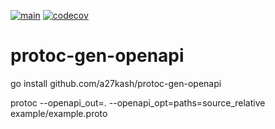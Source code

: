 [![main](https://github.com/a27kash/protoc-gen-openapi/actions/workflows/go.yml/badge.svg?branch=main)](https://github.com/a27kash/protoc-gen-openapi/actions/workflows/go.yml?query=branch%3Amain)
[![codecov](https://codecov.io/gh/a27kash/protoc-gen-openapi/branch/main/graph/badge.svg?token=NFXL6ZTIDR)](https://codecov.io/gh/a27kash/protoc-gen-openapi)

# protoc-gen-openapi

go install github.com/a27kash/protoc-gen-openapi

protoc --openapi_out=. --openapi_opt=paths=source_relative example/example.proto
